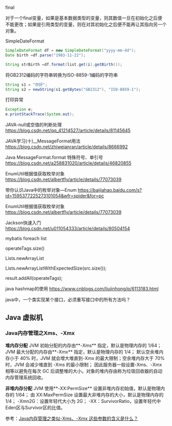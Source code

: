 final

对于一个final变量，如果是基本数据类型的变量，则其数值一旦在初始化之后便不能更改；如果是引用类型的变量，则在对其初始化之后便不能再让其指向另一个对象。



SimpleDateFormat

```java
SimpleDateFormat df = new SimpleDateFormat("yyyy-mm-dd");
Date birth =df.parse("1983-11-22");

String strBirth =df.format(list.get(i).getBirth());
```



将GB2312编码的字符串转换为ISO-8859-1编码的字符串

```java
String s1 = "你好";
String s2 = newString(s1.getBytes("GB2312"), "ISO-8859-1");
```



 打印异常

```java
Exception e;
e.printStackTrace(System.out);
```







JAVA-null或空值的判断处理
https://blog.csdn.net/qq_41214527/article/details/81145645

JAVA学习(十)__MessageFormat用法
https://blog.csdn.net/zhiweianran/article/details/8666992

Java MessageFormat.format 特殊符号、单引号
https://blog.csdn.net/a258831020/article/details/46820855

EnumUtil根据值获取枚举对象
https://blog.csdn.net/albertfly/article/details/77073039

带你认识Java中的枚举对象—Enum
https://baijiahao.baidu.com/s?id=1595377225273101054&wfr=spider&for=pc

EnumUtil根据值获取枚举对象
https://blog.csdn.net/albertfly/article/details/77073039





Jackson快速入门
https://blog.csdn.net/u011054333/article/details/80504154

mybatis foreach list

operateTags.size()

Lists.newArrayList

Lists.newArrayListWithExpectedSize(src.size());

result.addAll(operateTags);

java hashmap的使用
https://www.cnblogs.com/liujinhong/p/6113183.html

java中，一个类实现某个接口，必须重写接口中的所有方法吗？



## Java 虚拟机

### Java内存管理之Xms、-Xmx 

**堆内存分配**
JVM 初始分配的内存由**-Xms** 指定，默认是物理内存的 1/64；
JVM 最大分配的内存由**-Xmx** 指定，默认是物理内存的 1/4；
默认空余堆内存小于 40% 时，JVM 就会增大堆直到-Xmx 的最大限制；空余堆内存大于 70% 时，JVM 会减少堆直到 -Xms 的最小限制；
因此服务器一般设置-Xms、-Xmx 相等以避免在每次 GC 后调整堆的大小。对象的堆内存由称为垃圾回收器的自动内存管理系统回收。

**非堆内存分配**
JVM 使用**-XX:PermSize** 设置非堆内存初始值，默认是物理内存的 1/64；
由 XX:MaxPermSize 设置最大非堆内存的大小，默认是物理内存的 1/4；
-Xmn2G：设置年轻代大小为 2G；
-XX：SurvivorRatio，设置年轻代中Eden区与Survivor区的比值。

参考：[Java内存管理之类似-Xms、-Xmx 这些参数的含义是什么？](<https://blog.csdn.net/baidu_34122324/article/details/83472951>)











